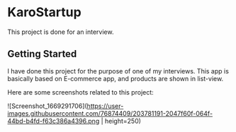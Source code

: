# KaroStartup

This project is done for an interview.

## Getting Started

I have done this project for the purpose of one of my interviews. This app is basically based on E-commerce app, and products are shown in list-view.

Here are some screenshots related to this project:

![Screenshot_1669291706](https://user-images.githubusercontent.com/76874409/203781191-2047f60f-064f-44bd-b4fd-f63c386a4396.png | height=250)
